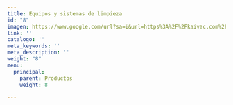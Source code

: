```yaml
---
title: Equipos y sistemas de limpieza
id: "8"
imagen: https://www.google.com/url?sa=i&url=https%3A%2F%2Fkaivac.com%2Fbuy_221-UniVac%25E2%2584%25A2-Corded&psig=AOvVaw1cG-y3-cf07314DXs3-ke1&ust=1595539130422000&source=images&cd=vfe&ved=0CAIQjRxqFwoTCKjMidvk4eoCFQAAAAAdAAAAABAD
link: ''
catalogo: ''
meta_keywords: ''
meta_description: ''
weight: "8"
menu:
  principal:
    parent: Productos
    weight: 8

---
```

